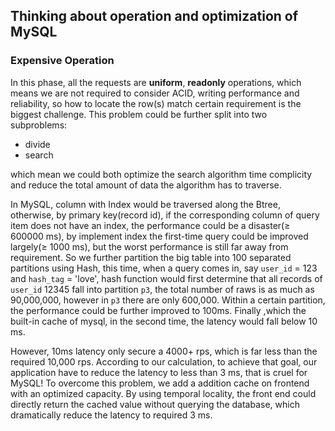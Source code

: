 Thinking about operation and optimization of MySQL 
----
### Expensive Operation
In this phase, all the requests are **uniform**, **readonly** operations, which means we are not required to consider ACID, writing performance and reliability,   so how to locate the row(s) match certain requirement is the biggest challenge. This problem could be further split into two subproblems:

- divide
- search

which mean we could both optimize the search algorithm time complicity and reduce the total amount of data the algorithm has to traverse.

In MySQL, column with Index would be traversed along the Btree, otherwise, by primary key(record id), if the corresponding column of query item does not have an index, the performance could be a disaster(≥ 600000 ms), by implement index the first-time query could be improved largely(≥ 1000 ms), but the worst performance is still far away from requirement. So we further partition the big table into 100 separated partitions using Hash, this time, when a query comes in, say `user_id` = 123 and `hash_tag` = 'love', hash function would first determine that all records of `user_id` 12345 fall into partition `p3`, the total number of raws is as much as 90,000,000, however in `p3` there are only 600,000. Within a certain partition, the performance could be further improved to 100ms. Finally ,which the built-in cache of mysql, in the second time, the latency would fall below 10 ms.

However, 10ms latency only secure a 4000+ rps, which is far less than the required 10,000 rps. According to our calculation, to achieve that goal, our application have to reduce the latency to less than 3 ms, that is cruel for MySQL! To overcome this problem, we add a addition cache on frontend with an optimized capacity. By using temporal locality, the front end could directly return the cached value without querying the database, which dramatically reduce the latency to required 3 ms.






